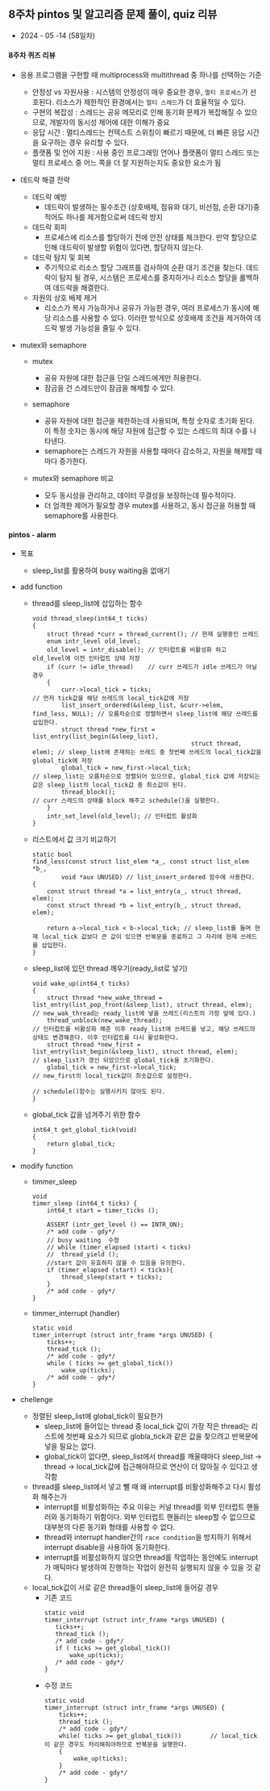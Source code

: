 ## 8주차 pintos 및 알고리즘 문제 풀이, quiz 리뷰

- 2024 - 05 -14 (58일차)

#### 8주차 퀴즈 리뷰

- 응용 프로그램을 구현할 때 multiprocess와 multithread 중 하나를 선택하는 기준

  - 안정성 vs 자원사용 : 시스템의 안정성이 매우 중요한 경우, `멀티 프로세스`가 선호된다. 리소스가 제한적인 환경에서는 `멀티 스레드`가 더 효율적일 수 있다.
  - 구현의 복잡성 : 스레드는 공유 메모리로 인해 동기화 문제가 복잡해질 수 있으므로, 개발자의 동시성 제어에 대한 이해가 중요
  - 응답 시간 : 멀티스레드는 컨텍스트 스위칭이 빠르기 때문에, 더 빠른 응답 시간을 요구하는 경우 유리할 수 있다.
  - 플랫폼 및 언어 지원 : 사용 중인 프로그래밍 언어나 플랫폼이 멀티 스레드 또는 멀티 프로세스 중 어느 쪽을 더 잘 지원하는지도 중요한 요소가 됨

- 데드락 해결 전략

  - 데드락 예방
    - 데드락이 발생하는 필수조건 (상호배제, 점유와 대기, 비선점, 순환 대기)중 적어도 하나를 제거함으로써 데드락 방지
  - 데드락 회피
    - 프로세스에 리소스를 할당하기 전에 안전 상태를 체크한다. 만약 할당으로 인해 데드락이 발생할 위험이 있다면, 할당하지 않는다.
  - 데드락 탐지 및 회복
    - 주기적으로 리소스 할당 그래프를 검사하여 순환 대기 조건을 찾는다. 데드락이 탐지 될 경우, 시스템은 프로세스를 중지하거나 리소스 할당을 롤백하여 데드락을 해결한다.
  - 자원의 상호 배제 제거
    - 리소스가 복사 가능하거나 공유가 가능한 경우, 여러 프로세스가 동시에 해당 리소스를 사용할 수 있다. 이러한 방식으로 상호배제 조건을 제거하여 데드락 발생 가능성을 줄일 수 있다.

- mutex와 semaphore

  - mutex
    - 공유 자원에 대한 접근을 단일 스레드에게만 허용한다.
    - 잠금을 건 스레드만이 잠금을 해제할 수 있다.
  - semaphore

    - 공유 자원에 대한 접근을 제한하는데 사용되며, 특정 숫자로 초기화 된다. 이 특정 숫자는 동시에 해당 자원에 접근할 수 있는 스레드의 최대 수를 나타낸다.
    - semaphore는 스레드가 자원을 사용할 때마다 감소하고, 자원을 해제할 때마다 증가한다.

  - mutex와 semaphore 비교
    - 모두 동시성을 관리하고, 데이터 무결성을 보장하는데 필수적이다.
    - 더 엄격한 제어가 필요할 경우 mutex를 사용하고, 동시 접근을 허용할 때 semaphore를 사용한다.

#### pintos - alarm

- 목표
  - sleep_list를 활용하여 busy waiting을 없애기
- add function

  - thread를 sleep_list에 삽입하는 함수
    ```
    void thread_sleep(int64_t ticks)
    {
        struct thread *curr = thread_current(); // 현재 실행중인 쓰레드
        enum intr_level old_level;
        old_level = intr_disable(); // 인터럽트를 비활성화 하고 old_level에 이전 인터럽트 상태 저장
        if (curr != idle_thread)	// curr 쓰레드가 idle 쓰레드가 아닐 경우
        {
            curr->local_tick = ticks;										// 먼저 tick값을 해당 쓰레드의 local_tick값에 저장
            list_insert_ordered(&sleep_list, &curr->elem, find_less, NULL); // 오름차순으로 정렬하면서 sleep_list에 해당 쓰레드를 삽입한다.
            struct thread *new_first = list_entry(list_begin(&sleep_list),
                                                struct thread, elem); // sleep_list에 존재하는 쓰레드 중 첫번째 쓰레드의 local_tick값을 global_tick에 저장
            global_tick = new_first->local_tick;						// sleep_list는 오름차순으로 정렬되어 있으므로, global_tick 값에 저장되는 값은 sleep_list의 local_tick값 중 최소값이 된다.
            thread_block();												// curr 스레드의 상태를 block 해주고 schedule()을 실행한다.
        }
        intr_set_level(old_level); // 인터럽트 활성화
    }
    ```
  - 리스트에서 값 크기 비교하기

    ```
    static bool
    find_less(const struct list_elem *a_, const struct list_elem *b_,
            void *aux UNUSED) // list_insert_ordered 함수에 사용한다.
    {
        const struct thread *a = list_entry(a_, struct thread, elem);
        const struct thread *b = list_entry(b_, struct thread, elem);

        return a->local_tick < b->local_tick; // sleep_list를 돌며 현재 local_tick 값보다 큰 값이 있으면 반복문을 종료하고 그 자리에 현재 쓰레드를 삽입한다.
    }
    ```

  - sleep_list에 있던 thread 깨우기(ready_list로 넣기)
    ```
    void wake_up(int64_t ticks)
    {
        struct thread *new_wake_thread = list_entry(list_pop_front(&sleep_list), struct thread, elem); // new_wak_thread는 ready_list에 넣을 쓰레드(리스트의 가장 앞에 있다.)
        thread_unblock(new_wake_thread);															   // 인터럽트를 비활성화 해준 이후 ready_list에 쓰레드를 넣고, 해당 쓰레드의 상태도 변경해준다. 이후 인터럽트를 다시 활성화한다.
        struct thread *new_first = list_entry(list_begin(&sleep_list), struct thread, elem);		   // sleep_list가 갱신 되었으므로 global_tick을 초기화한다.
        global_tick = new_first->local_tick;														   // new_first의 local_tick값이 최솟값으로 설정한다.
                                                                                                    // schedule()함수는 실행시키지 않아도 된다.
    }
    ```
  - global_tick 값을 넘겨주기 위한 함수
    ```
    int64_t get_global_tick(void)
    {
        return global_tick;
    }
    ```

- modify function

  - timmer_sleep

    ```
    void
    timer_sleep (int64_t ticks) {
        int64_t start = timer_ticks ();

        ASSERT (intr_get_level () == INTR_ON);
        /* add code - gdy*/
        // busy waiting  수정
        // while (timer_elapsed (start) < ticks)
        // 	thread_yield ();
        //start 값이 유효하지 않을 수 있음을 유의한다.
        if (timer_elapsed (start) < ticks){
            thread_sleep(start + ticks);
        }
        /* add code - gdy*/
    }
    ```

  - timmer_interrupt (handler)
    ```
    static void
    timer_interrupt (struct intr_frame *args UNUSED) {
        ticks++;
        thread_tick ();
        /* add code - gdy*/
        while ( ticks >= get_global_tick())
            wake_up(ticks);
        /* add code - gdy*/
    }
    ```

- chellenge
  - 정렬된 sleep_list에 global_tick이 필요한가
    - sleep_list에 들어있는 thread 중 local_tick 값이 가장 작은 thread는 리스트에 첫번째 요소가 되므로 globla_tick과 같은 값을 찾으려고 반복문에 넣을 필요는 없다.
    - global_tick이 없다면, sleep_list에서 thread를 깨울때마다 sleep_list -> thread -> local_tick값에 접근해야하므로 연산이 더 많아질 수 있다고 생각함
  - thread를 sleep_list에서 넣고 뺄 때 왜 interrupt를 비활성화해주고 다시 활성화 해주는가
    - interrupt를 비활성화하는 주요 이유는 커널 thread를 외부 인터럽트 핸들러와 동기화하기 위함이다. 외부 인터럽트 핸들러는 sleep할 수 없으므로 대부분의 다른 동기화 형태를 사용할 수 없다.
    - thread와 interrupt handler간의 `race condition`을 방지하기 위해서 interrupt disable을 사용하여 동기화한다.
    - interrupt를 비활성화하지 않으면 thread를 작업하는 동안에도 interrupt가 매틱마다 발생하여 진행하는 작업이 완전히 실행되지 않을 수 있을 것 같다.
  - local_tick값이 서로 같은 thread들이 sleep_list에 들어갈 경우
    - 기존 코드
      ```
      static void
      timer_interrupt (struct intr_frame *args UNUSED) {
         ticks++;
         thread_tick ();
         /* add code - gdy*/
         if ( ticks >= get_global_tick())
             wake_up(ticks);
         /* add code - gdy*/
      }
      ```
    - 수정 코드
      ```
      static void
      timer_interrupt (struct intr_frame *args UNUSED) {
          ticks++;
          thread_tick ();
          /* add code - gdy*/
          while( ticks >= get_global_tick())		// local_tick이 같은 경우도 처리해줘야하므로 반복문을 실행한다.
          {
              wake_up(ticks);
          }
          /* add code - gdy*/
      }
      ```
